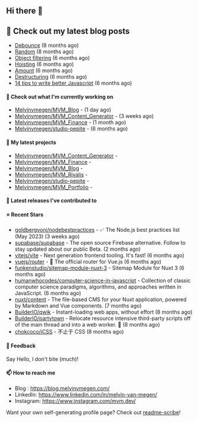 ## Hi there 👋

## 📜 Check out my latest blog posts

- [Debounce](https://blog.melvinvmegen.com/snippets/debounce) (8 months ago)
- [Random](https://blog.melvinvmegen.com/snippets/random) (8 months ago)
- [Object filtering](https://blog.melvinvmegen.com/snippets/objectfilter) (6 months ago)
- [Hoisting](https://blog.melvinvmegen.com/posts/javascript/hoisting) (6 months ago)
- [Amount](https://blog.melvinvmegen.com/snippets/amount) (6 months ago)
- [Destructuring](https://blog.melvinvmegen.com/snippets/destructuring) (6 months ago)
- [14 tips to write better Javascript](https://blog.melvinvmegen.com/posts/javascript/14_tips_to_write_better_javascript) (6 months ago)

#### 👷 Check out what I'm currently working on

- [Melvinvmegen/MVM_Blog](https://github.com/Melvinvmegen/MVM_Blog) -  (1 day ago)
- [Melvinvmegen/MVM_Content_Generator](https://github.com/Melvinvmegen/MVM_Content_Generator) -  (3 weeks ago)
- [Melvinvmegen/MVM_Finance](https://github.com/Melvinvmegen/MVM_Finance) -  (1 month ago)
- [Melvinvmegen/studio-pepite](https://github.com/Melvinvmegen/studio-pepite) -  (6 months ago)

#### 🌱 My latest projects

- [Melvinvmegen/MVM_Content_Generator](https://github.com/Melvinvmegen/MVM_Content_Generator) - 
- [Melvinvmegen/MVM_Finance](https://github.com/Melvinvmegen/MVM_Finance) - 
- [Melvinvmegen/MVM_Blog](https://github.com/Melvinvmegen/MVM_Blog) - 
- [Melvinvmegen/MVM_Rivalis](https://github.com/Melvinvmegen/MVM_Rivalis) - 
- [Melvinvmegen/studio-pepite](https://github.com/Melvinvmegen/studio-pepite) - 
- [Melvinvmegen/MVM_Portfolio](https://github.com/Melvinvmegen/MVM_Portfolio) - 


#### 🔭 Latest releases I've contributed to


#### ⭐ Recent Stars

- [goldbergyoni/nodebestpractices](https://github.com/goldbergyoni/nodebestpractices) - :white_check_mark:  The Node.js best practices list (May 2023) (3 weeks ago)
- [supabase/supabase](https://github.com/supabase/supabase) - The open source Firebase alternative. Follow to stay updated about our public Beta. (2 months ago)
- [vitejs/vite](https://github.com/vitejs/vite) - Next generation frontend tooling. It&#39;s fast! (6 months ago)
- [vuejs/router](https://github.com/vuejs/router) - 🚦 The official router for Vue.js (6 months ago)
- [funkenstudio/sitemap-module-nuxt-3](https://github.com/funkenstudio/sitemap-module-nuxt-3) - Sitemap Module for Nuxt 3 (6 months ago)
- [humanwhocodes/computer-science-in-javascript](https://github.com/humanwhocodes/computer-science-in-javascript) - Collection of classic computer science paradigms, algorithms, and approaches written in JavaScript.  (6 months ago)
- [nuxt/content](https://github.com/nuxt/content) - The file-based CMS for your Nuxt application, powered by Markdown and Vue components. (7 months ago)
- [BuilderIO/qwik](https://github.com/BuilderIO/qwik) - Instant-loading web apps, without effort (8 months ago)
- [BuilderIO/partytown](https://github.com/BuilderIO/partytown) - Relocate resource intensive third-party scripts off of the main thread and into a web worker. 🎉 (8 months ago)
- [chokcoco/iCSS](https://github.com/chokcoco/iCSS) - 不止于 CSS (8 months ago)

#### 💬 Feedback

Say Hello, I don't bite (much)!

#### 📫 How to reach me

- Blog : https://blog.melvinvmegen.com/
- LinkedIn: https://www.linkedin.com/in/melvin-van-megen/
- Instagram: https://www.instagram.com/mvm.dev/

Want your own self-generating profile page? Check out [readme-scribe](https://github.com/muesli/readme-scribe)!